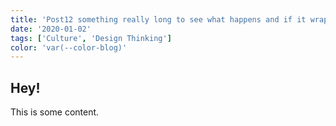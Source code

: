 ```yaml
---
title: 'Post12 something really long to see what happens and if it wraps'
date: '2020-01-02'
tags: ['Culture', 'Design Thinking']
color: 'var(--color-blog)'
---
```


## Hey!

This is some content.